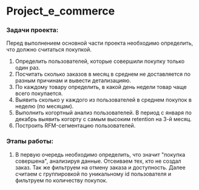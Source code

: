 # Project_e_commerce
### Задачи проекта:
Перед выполнением основной части проекта необходимо определить, что должно считаться покупкой.
1. Определить пользователей, которые совершили покупку только один раз.
2. Посчитать сколько заказов в месяц в среднем не доставляется по разным причинам и вывести детализацияю.
3. По каждому товару определить, в какой день недели товар чаще всего покупается. 
4. Выявить сколько у каждого из пользователей в среднем покупок в неделю (по месяцам).
5. Выполнить когортный анализ пользователей. В период с января по декабрь выявить когорту с самым высоким retention на 3-й месяц. 
6. Построить RFM-сегментацию пользователей. 
### Этапы работы:
1. В первую очередь необходимо определить, что значит "покупка совершена", анализируя данные. Отсеиваем тех, кто не создал заказ. Так же фильтруем на отмену заказа и доступность. Далее считаем с группировкой по уникальному id пользователя и фильтруем по количеству покупок.



